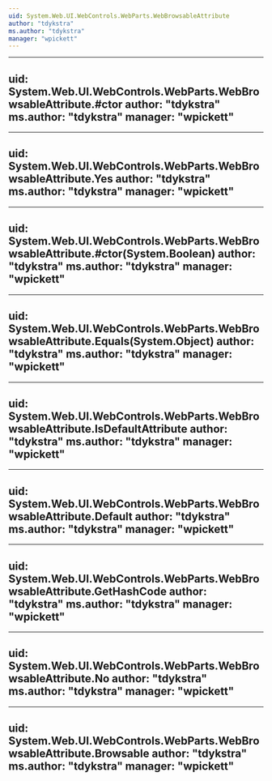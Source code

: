 ```yaml
---
uid: System.Web.UI.WebControls.WebParts.WebBrowsableAttribute
author: "tdykstra"
ms.author: "tdykstra"
manager: "wpickett"
---
```


---
uid: System.Web.UI.WebControls.WebParts.WebBrowsableAttribute.#ctor
author: "tdykstra"
ms.author: "tdykstra"
manager: "wpickett"
---

---
uid: System.Web.UI.WebControls.WebParts.WebBrowsableAttribute.Yes
author: "tdykstra"
ms.author: "tdykstra"
manager: "wpickett"
---

---
uid: System.Web.UI.WebControls.WebParts.WebBrowsableAttribute.#ctor(System.Boolean)
author: "tdykstra"
ms.author: "tdykstra"
manager: "wpickett"
---

---
uid: System.Web.UI.WebControls.WebParts.WebBrowsableAttribute.Equals(System.Object)
author: "tdykstra"
ms.author: "tdykstra"
manager: "wpickett"
---

---
uid: System.Web.UI.WebControls.WebParts.WebBrowsableAttribute.IsDefaultAttribute
author: "tdykstra"
ms.author: "tdykstra"
manager: "wpickett"
---

---
uid: System.Web.UI.WebControls.WebParts.WebBrowsableAttribute.Default
author: "tdykstra"
ms.author: "tdykstra"
manager: "wpickett"
---

---
uid: System.Web.UI.WebControls.WebParts.WebBrowsableAttribute.GetHashCode
author: "tdykstra"
ms.author: "tdykstra"
manager: "wpickett"
---

---
uid: System.Web.UI.WebControls.WebParts.WebBrowsableAttribute.No
author: "tdykstra"
ms.author: "tdykstra"
manager: "wpickett"
---

---
uid: System.Web.UI.WebControls.WebParts.WebBrowsableAttribute.Browsable
author: "tdykstra"
ms.author: "tdykstra"
manager: "wpickett"
---
